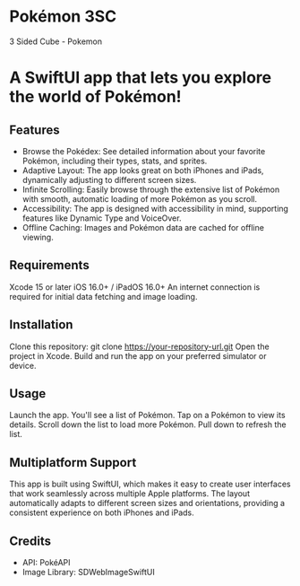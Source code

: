 # Pokémon 3SC
3 Sided Cube - Pokemon


# A SwiftUI app that lets you explore the world of Pokémon!

## Features
* Browse the Pokédex: See detailed information about your favorite Pokémon, including their types, stats, and sprites.
* Adaptive Layout: The app looks great on both iPhones and iPads, dynamically adjusting to different screen sizes.
* Infinite Scrolling: Easily browse through the extensive list of Pokémon with smooth, automatic loading of more Pokémon as you scroll.
* Accessibility: The app is designed with accessibility in mind, supporting features like Dynamic Type and VoiceOver.
* Offline Caching: Images and Pokémon data are cached for offline viewing.

## Requirements
Xcode 15 or later
iOS 16.0+ / iPadOS 16.0+
An internet connection is required for initial data fetching and image loading.

## Installation
Clone this repository: git clone https://your-repository-url.git
Open the project in Xcode.
Build and run the app on your preferred simulator or device.

## Usage
Launch the app.
You'll see a list of Pokémon.
Tap on a Pokémon to view its details.
Scroll down the list to load more Pokémon.
Pull down to refresh the list.

## Multiplatform Support
This app is built using SwiftUI, which makes it easy to create user interfaces that work seamlessly across multiple Apple platforms. The layout automatically adapts to different screen sizes and orientations, providing a consistent experience on both iPhones and iPads.

## Credits
* API: PokéAPI
* Image Library: SDWebImageSwiftUI
